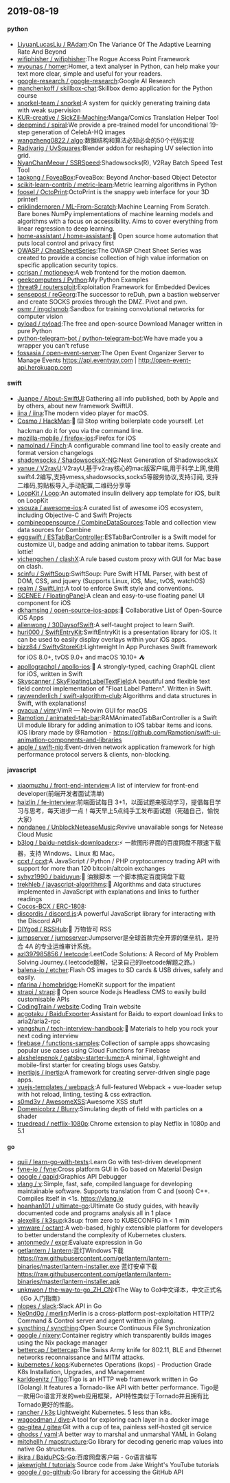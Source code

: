 ## 2019-08-19

#### python
* [LiyuanLucasLiu / RAdam](https://github.com/LiyuanLucasLiu/RAdam):On The Variance Of The Adaptive Learning Rate And Beyond
* [wifiphisher / wifiphisher](https://github.com/wifiphisher/wifiphisher):The Rogue Access Point Framework
* [wyounas / homer](https://github.com/wyounas/homer):Homer, a text analyser in Python, can help make your text more clear, simple and useful for your readers.
* [google-research / google-research](https://github.com/google-research/google-research):Google AI Research
* [manchenkoff / skillbox-chat](https://github.com/manchenkoff/skillbox-chat):Skillbox demo application for the Python course
* [snorkel-team / snorkel](https://github.com/snorkel-team/snorkel):A system for quickly generating training data with weak supervision
* [KUR-creative / SickZil-Machine](https://github.com/KUR-creative/SickZil-Machine):Manga/Comics Translation Helper Tool
* [deepmind / spiral](https://github.com/deepmind/spiral):We provide a pre-trained model for unconditional 19-step generation of CelebA-HQ images
* [wangzheng0822 / algo](https://github.com/wangzheng0822/algo):数据结构和算法必知必会的50个代码实现
* [Radivarig / UvSquares](https://github.com/Radivarig/UvSquares):Blender addon for reshaping UV selection into grid.
* [NyanChanMeow / SSRSpeed](https://github.com/NyanChanMeow/SSRSpeed):Shadowsocks(R), V2Ray Batch Speed Test Tool
* [taokong / FoveaBox](https://github.com/taokong/FoveaBox):FoveaBox: Beyond Anchor-based Object Detector
* [scikit-learn-contrib / metric-learn](https://github.com/scikit-learn-contrib/metric-learn):Metric learning algorithms in Python
* [foosel / OctoPrint](https://github.com/foosel/OctoPrint):OctoPrint is the snappy web interface for your 3D printer!
* [eriklindernoren / ML-From-Scratch](https://github.com/eriklindernoren/ML-From-Scratch):Machine Learning From Scratch. Bare bones NumPy implementations of machine learning models and algorithms with a focus on accessibility. Aims to cover everything from linear regression to deep learning.
* [home-assistant / home-assistant](https://github.com/home-assistant/home-assistant):🏡
Open source home automation that puts local control and privacy first
* [OWASP / CheatSheetSeries](https://github.com/OWASP/CheatSheetSeries):The OWASP Cheat Sheet Series was created to provide a concise collection of high value information on specific application security topics.
* [ccrisan / motioneye](https://github.com/ccrisan/motioneye):A web frontend for the motion daemon.
* [geekcomputers / Python](https://github.com/geekcomputers/Python):My Python Examples
* [threat9 / routersploit](https://github.com/threat9/routersploit):Exploitation Framework for Embedded Devices
* [sensepost / reGeorg](https://github.com/sensepost/reGeorg):The successor to reDuh, pwn a bastion webserver and create SOCKS proxies through the DMZ. Pivot and pwn.
* [osmr / imgclsmob](https://github.com/osmr/imgclsmob):Sandbox for training convolutional networks for computer vision
* [pyload / pyload](https://github.com/pyload/pyload):The free and open-source Download Manager written in pure Python
* [python-telegram-bot / python-telegram-bot](https://github.com/python-telegram-bot/python-telegram-bot):We have made you a wrapper you can't refuse
* [fossasia / open-event-server](https://github.com/fossasia/open-event-server):The Open Event Organizer Server to Manage Events https://api.eventyay.com | http://open-event-api.herokuapp.com

#### swift
* [Juanpe / About-SwiftUI](https://github.com/Juanpe/About-SwiftUI):Gathering all info published, both by Apple and by others, about new framework SwiftUI.
* [iina / iina](https://github.com/iina/iina):The modern video player for macOS.
* [Cosmo / HackMan](https://github.com/Cosmo/HackMan):🚫
⌨️
Stop writing boilerplate code yourself. Let hackman do it for you via the command line.
* [mozilla-mobile / firefox-ios](https://github.com/mozilla-mobile/firefox-ios):Firefox for iOS
* [namolnad / Finch](https://github.com/namolnad/Finch):A configurable command line tool to easily create and format version changelogs
* [shadowsocks / ShadowsocksX-NG](https://github.com/shadowsocks/ShadowsocksX-NG):Next Generation of ShadowsocksX
* [yanue / V2rayU](https://github.com/yanue/V2rayU):V2rayU,基于v2ray核心的mac版客户端,用于科学上网,使用swift4.2编写,支持vmess,shadowsocks,socks5等服务协议,支持订阅, 支持二维码,剪贴板导入,手动配置,二维码分享等
* [LoopKit / Loop](https://github.com/LoopKit/Loop):An automated insulin delivery app template for iOS, built on LoopKit
* [vsouza / awesome-ios](https://github.com/vsouza/awesome-ios):A curated list of awesome iOS ecosystem, including Objective-C and Swift Projects
* [combineopensource / CombineDataSources](https://github.com/combineopensource/CombineDataSources):Table and collection view data sources for Combine
* [eggswift / ESTabBarController](https://github.com/eggswift/ESTabBarController):ESTabBarController is a Swift model for customize UI, badge and adding animation to tabbar items. Support lottie!
* [yichengchen / clashX](https://github.com/yichengchen/clashX):A rule based custom proxy with GUI for Mac base on clash.
* [scinfu / SwiftSoup](https://github.com/scinfu/SwiftSoup):SwiftSoup: Pure Swift HTML Parser, with best of DOM, CSS, and jquery (Supports Linux, iOS, Mac, tvOS, watchOS)
* [realm / SwiftLint](https://github.com/realm/SwiftLint):A tool to enforce Swift style and conventions.
* [SCENEE / FloatingPanel](https://github.com/SCENEE/FloatingPanel):A clean and easy-to-use floating panel UI component for iOS
* [dkhamsing / open-source-ios-apps](https://github.com/dkhamsing/open-source-ios-apps):📱
Collaborative List of Open-Source iOS Apps
* [allenwong / 30DaysofSwift](https://github.com/allenwong/30DaysofSwift):A self-taught project to learn Swift.
* [huri000 / SwiftEntryKit](https://github.com/huri000/SwiftEntryKit):SwiftEntryKit is a presentation library for iOS. It can be used to easily display overlays within your iOS apps.
* [bizz84 / SwiftyStoreKit](https://github.com/bizz84/SwiftyStoreKit):Lightweight In App Purchases Swift framework for iOS 8.0+, tvOS 9.0+ and macOS 10.10+ ⛺
* [apollographql / apollo-ios](https://github.com/apollographql/apollo-ios):📱
A strongly-typed, caching GraphQL client for iOS, written in Swift
* [Skyscanner / SkyFloatingLabelTextField](https://github.com/Skyscanner/SkyFloatingLabelTextField):A beautiful and flexible text field control implementation of "Float Label Pattern". Written in Swift.
* [raywenderlich / swift-algorithm-club](https://github.com/raywenderlich/swift-algorithm-club):Algorithms and data structures in Swift, with explanations!
* [qvacua / vimr](https://github.com/qvacua/vimr):VimR — Neovim GUI for macOS
* [Ramotion / animated-tab-bar](https://github.com/Ramotion/animated-tab-bar):RAMAnimatedTabBarController is a Swift UI module library for adding animation to iOS tabbar items and icons. iOS library made by @Ramotion - https://github.com/Ramotion/swift-ui-animation-components-and-libraries
* [apple / swift-nio](https://github.com/apple/swift-nio):Event-driven network application framework for high performance protocol servers & clients, non-blocking.

#### javascript
* [xiaomuzhu / front-end-interview](https://github.com/xiaomuzhu/front-end-interview):A list of interview for front-end developer(前端开发者面试清单)
* [haizlin / fe-interview](https://github.com/haizlin/fe-interview):前端面试每日 3+1，以面试题来驱动学习，提倡每日学习与思考，每天进步一点！每天早上5点纯手工发布面试题（死磕自己，愉悦大家）
* [nondanee / UnblockNeteaseMusic](https://github.com/nondanee/UnblockNeteaseMusic):Revive unavailable songs for Netease Cloud Music
* [b3log / baidu-netdisk-downloaderx](https://github.com/b3log/baidu-netdisk-downloaderx):⚡️
一款图形界面的百度网盘不限速下载器，支持 Windows、Linux 和 Mac。
* [ccxt / ccxt](https://github.com/ccxt/ccxt):A JavaScript / Python / PHP cryptocurrency trading API with support for more than 120 bitcoin/altcoin exchanges
* [syhyz1990 / baiduyun](https://github.com/syhyz1990/baiduyun):🖖
油猴脚本 一个脚本搞定百度网盘下载
* [trekhleb / javascript-algorithms](https://github.com/trekhleb/javascript-algorithms):📝
Algorithms and data structures implemented in JavaScript with explanations and links to further readings
* [Cocos-BCX / ERC-1808](https://github.com/Cocos-BCX/ERC-1808):
* [discordjs / discord.js](https://github.com/discordjs/discord.js):A powerful JavaScript library for interacting with the Discord API
* [DIYgod / RSSHub](https://github.com/DIYgod/RSSHub):🍰
万物皆可 RSS
* [jumpserver / jumpserver](https://github.com/jumpserver/jumpserver):Jumpserver是全球首款完全开源的堡垒机，是符合 4A 的专业运维审计系统。
* [azl397985856 / leetcode](https://github.com/azl397985856/leetcode):LeetCode Solutions: A Record of My Problem Solving Journey.( leetcode题解，记录自己的leetcode解题之路。)
* [balena-io / etcher](https://github.com/balena-io/etcher):Flash OS images to SD cards & USB drives, safely and easily.
* [nfarina / homebridge](https://github.com/nfarina/homebridge):HomeKit support for the impatient
* [strapi / strapi](https://github.com/strapi/strapi):🚀
Open source Node.js Headless CMS to easily build customisable APIs
* [CodingTrain / website](https://github.com/CodingTrain/website):Coding Train website
* [acgotaku / BaiduExporter](https://github.com/acgotaku/BaiduExporter):Assistant for Baidu to export download links to aria2/aria2-rpc
* [yangshun / tech-interview-handbook](https://github.com/yangshun/tech-interview-handbook):💯
Materials to help you rock your next coding interview
* [firebase / functions-samples](https://github.com/firebase/functions-samples):Collection of sample apps showcasing popular use cases using Cloud Functions for Firebase
* [alxshelepenok / gatsby-starter-lumen](https://github.com/alxshelepenok/gatsby-starter-lumen):A minimal, lightweight and mobile-first starter for creating blogs uses Gatsby.
* [inertiajs / inertia](https://github.com/inertiajs/inertia):A framework for creating server-driven single page apps.
* [vuejs-templates / webpack](https://github.com/vuejs-templates/webpack):A full-featured Webpack + vue-loader setup with hot reload, linting, testing & css extraction.
* [s0md3v / AwesomeXSS](https://github.com/s0md3v/AwesomeXSS):Awesome XSS stuff
* [Domenicobrz / Blurry](https://github.com/Domenicobrz/Blurry):Simulating depth of field with particles on a shader
* [truedread / netflix-1080p](https://github.com/truedread/netflix-1080p):Chrome extension to play Netflix in 1080p and 5.1

#### go
* [quii / learn-go-with-tests](https://github.com/quii/learn-go-with-tests):Learn Go with test-driven development
* [fyne-io / fyne](https://github.com/fyne-io/fyne):Cross platform GUI in Go based on Material Design
* [google / gapid](https://github.com/google/gapid):Graphics API Debugger
* [vlang / v](https://github.com/vlang/v):Simple, fast, safe, compiled language for developing maintainable software. Supports translation from C and (soon) C++. Compiles itself in <1s. https://vlang.io
* [hoanhan101 / ultimate-go](https://github.com/hoanhan101/ultimate-go):Ultimate Go study guides, with heavily documented code and programs analysis all in 1 place
* [alexellis / k3sup](https://github.com/alexellis/k3sup):k3sup: from zero to KUBECONFIG in < 1 min
* [vmware / octant](https://github.com/vmware/octant):A web-based, highly extensible platform for developers to better understand the complexity of Kubernetes clusters.
* [antonmedv / expr](https://github.com/antonmedv/expr):Evaluate expression in Go
* [getlantern / lantern](https://github.com/getlantern/lantern):蓝灯Windows下载 https://raw.githubusercontent.com/getlantern/lantern-binaries/master/lantern-installer.exe 蓝灯安卓下载 https://raw.githubusercontent.com/getlantern/lantern-binaries/master/lantern-installer.apk
* [unknwon / the-way-to-go_ZH_CN](https://github.com/unknwon/the-way-to-go_ZH_CN):《The Way to Go》中文译本，中文正式名《Go 入门指南》
* [nlopes / slack](https://github.com/nlopes/slack):Slack API in Go
* [Ne0nd0g / merlin](https://github.com/Ne0nd0g/merlin):Merlin is a cross-platform post-exploitation HTTP/2 Command & Control server and agent written in golang.
* [syncthing / syncthing](https://github.com/syncthing/syncthing):Open Source Continuous File Synchronization
* [google / nixery](https://github.com/google/nixery):Container registry which transparently builds images using the Nix package manager
* [bettercap / bettercap](https://github.com/bettercap/bettercap):The Swiss Army knife for 802.11, BLE and Ethernet networks reconnaissance and MITM attacks.
* [kubernetes / kops](https://github.com/kubernetes/kops):Kubernetes Operations (kops) - Production Grade K8s Installation, Upgrades, and Management
* [karldoenitz / Tigo](https://github.com/karldoenitz/Tigo):Tigo is an HTTP web framework written in Go (Golang).It features a Tornado-like API with better performance. Tigo是一款用Go语言开发的web应用框架，API特性类似于Tornado并且拥有比Tornado更好的性能。
* [rancher / k3s](https://github.com/rancher/k3s):Lightweight Kubernetes. 5 less than k8s.
* [wagoodman / dive](https://github.com/wagoodman/dive):A tool for exploring each layer in a docker image
* [go-gitea / gitea](https://github.com/go-gitea/gitea):Git with a cup of tea, painless self-hosted git service
* [ghodss / yaml](https://github.com/ghodss/yaml):A better way to marshal and unmarshal YAML in Golang
* [mitchellh / mapstructure](https://github.com/mitchellh/mapstructure):Go library for decoding generic map values into native Go structures.
* [iikira / BaiduPCS-Go](https://github.com/iikira/BaiduPCS-Go):百度网盘客户端 - Go语言编写
* [jakewright / tutorials](https://github.com/jakewright/tutorials):Source code from Jake Wright's YouTube tutorials
* [google / go-github](https://github.com/google/go-github):Go library for accessing the GitHub API
